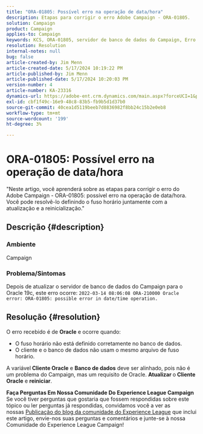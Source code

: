 ```yaml
---
title: "ORA-01805: Possível erro na operação de data/hora"
description: Etapas para corrigir o erro Adobe Campaign - ORA-01805.
solution: Campaign
product: Campaign
applies-to: Campaign
keywords: KCS, ORA-01805, servidor de banco de dados do Campaign, Erro de Oracle, Campaign
resolution: Resolution
internal-notes: null
bug: false
article-created-by: Jim Menn
article-created-date: 5/17/2024 10:19:22 PM
article-published-by: Jim Menn
article-published-date: 5/17/2024 10:20:03 PM
version-number: 4
article-number: KA-23316
dynamics-url: https://adobe-ent.crm.dynamics.com/main.aspx?forceUCI=1&pagetype=entityrecord&etn=knowledgearticle&id=51c44681-9b14-ef11-9f8a-6045bd006268
exl-id: cbf1f49c-16e9-48c8-83b5-fb9b5d1d37b0
source-git-commit: 40cea1d5119beeb7d8836982f8bb24c15b2e0eb8
workflow-type: tm+mt
source-wordcount: '199'
ht-degree: 3%

---
```


# ORA-01805: Possível erro na operação de data/hora


&quot;Neste artigo, você aprenderá sobre as etapas para corrigir o erro do Adobe Campaign - ORA-01805: possível erro na operação de data/hora. Você pode resolvê-lo definindo o fuso horário juntamente com a atualização e a reinicialização.&quot;

## Descrição {#description}


### <b>Ambiente</b>

Campaign



### <b>Problema/Sintomas</b>

Depois de atualizar o servidor de banco de dados do Campaign para o Oracle 19c, este erro ocorre: `2022-03-14 08:06:08 ORA-210000 Oracle error: ORA-01805: possible error in date/time operation.`


## Resolução {#resolution}


O erro recebido é de <b>Oracle</b> e ocorre quando:

- O fuso horário não está definido corretamente no banco de dados.
- O cliente e o banco de dados não usam o mesmo arquivo de fuso horário.


A variável<b> Cliente Oracle</b> e <b>Banco de dados</b> deve ser alinhado, pois não é um problema do Campaign, mas um requisito de Oracle. <b>Atualizar </b>o<b> Cliente Oracle</b> e <b>reiniciar</b>.


<b>Faça Perguntas Em Nossa Comunidade Do Experience League Campaign</b>
Se você tiver perguntas que gostaria que fossem respondidas sobre este tópico ou ler perguntas já respondidas, convidamos você a ver as nossas [Publicação do blog da comunidade do Experience League](https://experienceleaguecommunities.adobe.com/t5/adobe-campaign-classic-blogs/introducing-top-kcs-articles-curated-for-your-troubleshooting/bc-p/672426#M132 "Seguir link") que inclui este artigo, envie-nos suas perguntas e comentários e junte-se à nossa Comunidade do Experience League Campaign!
